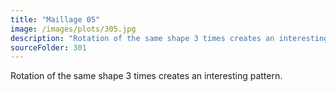 ```yaml
---
title: "Maillage 05"
image: /images/plots/305.jpg
description: "Rotation of the same shape 3 times creates an interesting pattern."
sourceFolder: 301
---
```


Rotation of the same shape 3 times creates an interesting pattern.
